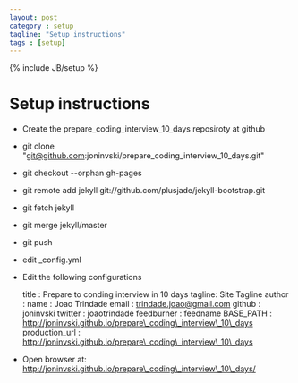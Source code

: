 ```yaml
---
layout: post
category : setup
tagline: "Setup instructions"
tags : [setup]
---
```

{% include JB/setup %}

# Setup instructions

* Create the prepare\_coding\_interview\_10\_days reposiroty at github
* git clone "git@github.com:joninvski/prepare\_coding\_interview\_10\_days.git"
* git checkout --orphan gh-pages
* git remote  add jekyll git://github.com/plusjade/jekyll-bootstrap.git
* git fetch jekyll
* git merge jekyll/master
* git push
* edit \_config.yml

* Edit the following configurations

    title : Prepare to conding interview in 10 days
    tagline: Site Tagline
    author :
      name : Joao Trindade
      email : trindade.joao@gmail.com
      github : joninvski
      twitter : joaotrindade
      feedburner : feedname
    BASE\_PATH : http://joninvski.github.io/prepare\_coding\_interview\_10\_days
    production\_url : http://joninvski.github.io/prepare\_coding\_interview\_10\_days

* Open browser at: http://joninvski.github.io/prepare\_coding\_interview\_10\_days/

